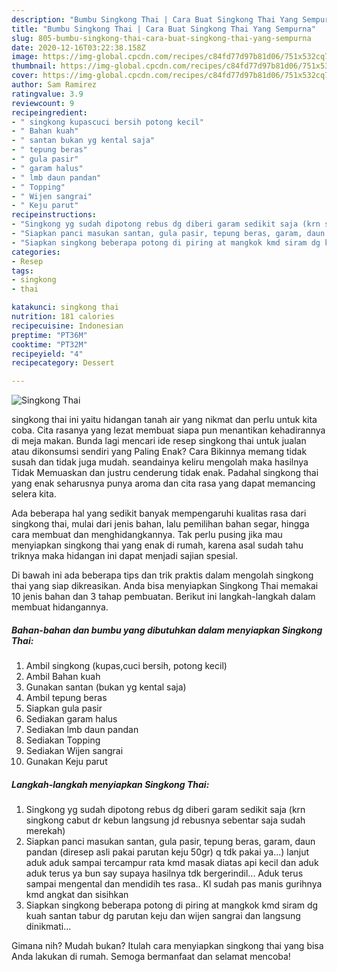 ```yaml
---
description: "Bumbu Singkong Thai | Cara Buat Singkong Thai Yang Sempurna"
title: "Bumbu Singkong Thai | Cara Buat Singkong Thai Yang Sempurna"
slug: 805-bumbu-singkong-thai-cara-buat-singkong-thai-yang-sempurna
date: 2020-12-16T03:22:38.158Z
image: https://img-global.cpcdn.com/recipes/c84fd77d97b81d06/751x532cq70/singkong-thai-foto-resep-utama.jpg
thumbnail: https://img-global.cpcdn.com/recipes/c84fd77d97b81d06/751x532cq70/singkong-thai-foto-resep-utama.jpg
cover: https://img-global.cpcdn.com/recipes/c84fd77d97b81d06/751x532cq70/singkong-thai-foto-resep-utama.jpg
author: Sam Ramirez
ratingvalue: 3.9
reviewcount: 9
recipeingredient:
- " singkong kupascuci bersih potong kecil"
- " Bahan kuah"
- " santan bukan yg kental saja"
- " tepung beras"
- " gula pasir"
- " garam halus"
- " lmb daun pandan"
- " Topping"
- " Wijen sangrai"
- " Keju parut"
recipeinstructions:
- "Singkong yg sudah dipotong rebus dg diberi garam sedikit saja (krn singkong cabut dr kebun langsung jd rebusnya sebentar saja sudah merekah)"
- "Siapkan panci masukan santan, gula pasir, tepung beras, garam, daun pandan (diresep asli pakai parutan keju 50gr) q tdk pakai ya...) lanjut aduk aduk sampai tercampur rata kmd masak diatas api kecil dan aduk aduk terus ya bun say supaya hasilnya tdk bergerindil... Aduk terus sampai mengental dan mendidih tes rasa.. Kl sudah pas manis gurihnya kmd angkat dan sisihkan"
- "Siapkan singkong beberapa potong di piring at mangkok kmd siram dg kuah santan tabur dg parutan keju dan wijen sangrai dan langsung dinikmati..."
categories:
- Resep
tags:
- singkong
- thai

katakunci: singkong thai 
nutrition: 181 calories
recipecuisine: Indonesian
preptime: "PT36M"
cooktime: "PT32M"
recipeyield: "4"
recipecategory: Dessert

---
```



![Singkong Thai](https://img-global.cpcdn.com/recipes/c84fd77d97b81d06/751x532cq70/singkong-thai-foto-resep-utama.jpg)


singkong thai ini yaitu hidangan tanah air yang nikmat dan perlu untuk kita coba. Cita rasanya yang lezat membuat siapa pun menantikan kehadirannya di meja makan.
Bunda lagi mencari ide resep singkong thai untuk jualan atau dikonsumsi sendiri yang Paling Enak? Cara Bikinnya memang tidak susah dan tidak juga mudah. seandainya keliru mengolah maka hasilnya Tidak Memuaskan dan justru cenderung tidak enak. Padahal singkong thai yang enak seharusnya punya aroma dan cita rasa yang dapat memancing selera kita.

Ada beberapa hal yang sedikit banyak mempengaruhi kualitas rasa dari singkong thai, mulai dari jenis bahan, lalu pemilihan bahan segar, hingga cara membuat dan menghidangkannya. Tak perlu pusing jika mau menyiapkan singkong thai yang enak di rumah, karena asal sudah tahu triknya maka hidangan ini dapat menjadi sajian spesial.




Di bawah ini ada beberapa tips dan trik praktis dalam mengolah singkong thai yang siap dikreasikan. Anda bisa menyiapkan Singkong Thai memakai 10 jenis bahan dan 3 tahap pembuatan. Berikut ini langkah-langkah dalam membuat hidangannya.

<!--inarticleads1-->

##### Bahan-bahan dan bumbu yang dibutuhkan dalam menyiapkan Singkong Thai:

1. Ambil  singkong (kupas,cuci bersih, potong kecil)
1. Ambil  Bahan kuah
1. Gunakan  santan (bukan yg kental saja)
1. Ambil  tepung beras
1. Siapkan  gula pasir
1. Sediakan  garam halus
1. Sediakan  lmb daun pandan
1. Sediakan  Topping
1. Sediakan  Wijen sangrai
1. Gunakan  Keju parut




<!--inarticleads2-->

##### Langkah-langkah menyiapkan Singkong Thai:

1. Singkong yg sudah dipotong rebus dg diberi garam sedikit saja (krn singkong cabut dr kebun langsung jd rebusnya sebentar saja sudah merekah)
1. Siapkan panci masukan santan, gula pasir, tepung beras, garam, daun pandan (diresep asli pakai parutan keju 50gr) q tdk pakai ya...) lanjut aduk aduk sampai tercampur rata kmd masak diatas api kecil dan aduk aduk terus ya bun say supaya hasilnya tdk bergerindil... Aduk terus sampai mengental dan mendidih tes rasa.. Kl sudah pas manis gurihnya kmd angkat dan sisihkan
1. Siapkan singkong beberapa potong di piring at mangkok kmd siram dg kuah santan tabur dg parutan keju dan wijen sangrai dan langsung dinikmati...




Gimana nih? Mudah bukan? Itulah cara menyiapkan singkong thai yang bisa Anda lakukan di rumah. Semoga bermanfaat dan selamat mencoba!
